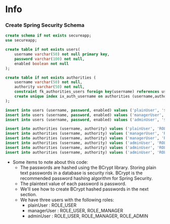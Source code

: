 # Info

###  Create Spring Security Schema
```sql
create schema if not exists secureapp;
use secureapp;

create table if not exists users(
	username varchar(50) not null primary key,
	password varchar(100) not null,
	enabled boolean not null
);

create table if not exists authorities (
	username varchar(50) not null,
	authority varchar(50) not null,
	constraint fk_authorities_users foreign key(username) references users(username));
	create unique index ix_auth_username on authorities (username,authority
);

insert into users (username, password, enabled) values ('plainUser', '$2a$10$KxTc8SYbIB/IaXCWz6NA4ug1pkAYM/e.P.0YQFGE3Ua4FZ6Qf842a', true);
insert into users (username, password, enabled) values ('managerUser', '$2a$10$QPnaeWBWz1BdDglni2CLzO2YMeifVXtQDPgUOVNETTcj8cEGwqiym', true);
insert into users (username, password, enabled) values ('adminUser', '$2a$10$Hc878CPLJ4hOtwyzt6V7..LHtzhcR3zqcXOAPseY9QGg05ZxcsTR6', true);

insert into authorities (username, authority) values ('plainUser', 'ROLE_USER');
insert into authorities (username, authority) values ('managerUser', 'ROLE_USER');
insert into authorities (username, authority) values ('managerUser', 'ROLE_MANAGER');
insert into authorities (username, authority) values ('adminUser', 'ROLE_USER');
insert into authorities (username, authority) values ('adminUser', 'ROLE_MANAGER');
insert into authorities (username, authority) values ('adminUser', 'ROLE_ADMIN');
```
* Some items to note about this code:
  * The passwords are hashed using the BCrypt library. Storing plain text passwords in a database is security risk. BCrypt is the recommended password hashing algorithm for Spring Security.
  * The plaintext value of each password is password.
  * We'll see how to create BCrypt hashed passwords in the next section.
  * We have three users with the following roles:
    * plainUser : ROLE_USER
    * managerUser : ROLE_USER, ROLE_MANAGER
    * adminUser : ROLE_USER, ROLE_MANAGER, ROLE_ADMIN